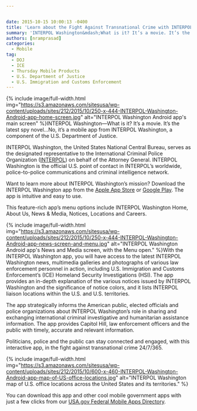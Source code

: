 ```yaml
---


date: 2015-10-15 10:00:13 -0400
title: 'Learn about the Fight Against Transnational Crime with INTERPOL Washington'
summary: 'INTERPOL Washington&mdash;What is it? It’s a movie. It’s the latest spy novel&amp;#8230;No, it’s a mobile app from INTERPOL Washington, a component of the U.S. Department of Justice. INTERPOL Washington, the United States National Central Bureau, serves as the designated representative to the International Criminal Police Organization (INTERPOL)&nbsp;on'
authors: [nramprasad]
categories:
  - Mobile
tag:
  - DOJ
  - ICE
  - Thursday Mobile Products
  - U.S. Department of Justice
  - U.S. Immigration and Customs Enforcement
---
```



{% include image/full-width.html img="https://s3.amazonaws.com/sitesusa/wp-content/uploads/sites/212/2015/10/250-x-444-INTERPOL-Washington-Android-app-home-screen.jpg" alt="INTERPOL Washington Android app's main screen" %}INTERPOL Washington—What is it? It’s  a movie. It’s  the latest spy novel&#8230;No, it’s  a mobile app from INTERPOL Washington, a component of the U.S. Department of Justice.

INTERPOL Washington, the United States National Central Bureau, serves as the designated representative to the International Criminal Police Organization ([INTERPOL](http://www.interpol.int/en)) on behalf of the Attorney General. INTERPOL Washington is the official U.S. point of contact in INTERPOL&#8217;s worldwide, police-to-police communications and criminal intelligence network.

Want to learn more about INTERPOL Washington’s  mission? Download the INTERPOL Washington app from the [<u>Apple App Store</u>](https://itunes.apple.com/us/app/interpol-washington/id934537159?mt=8) or <u>[<u>Google Play</u>](https://play.google.com/store/apps/details?id=com.metrostarsystems.interpolwashington)</u>. The app is intuitive and easy to use.

This feature-rich app&#8217;s menu options include INTERPOL Washington Home, About Us, News & Media, Notices, Locations and Careers.


{% include image/full-width.html img="https://s3.amazonaws.com/sitesusa/wp-content/uploads/sites/212/2015/10/250-x-444-INTERPOL-Washington-Android-app-news-screen-and-menu.jpg" alt="INTERPOL Washington Android app's News and Media screen, with the Menu open." %}With the INTERPOL Washington app, you will have access to the latest INTERPOL Washington news, multimedia galleries and photographs of various law enforcement personnel in action, including U.S. Immigration and Customs Enforcement’s  (ICE) Homeland Security Investigations (HSI). The app provides an in-depth explanation of the various notices issued by INTERPOL Washington and the significance of notice colors, and it lists INTERPOL liaison locations within the U.S. and U.S. territories.

The app strategically informs the American public, elected officials and police organizations about INTERPOL Washington’s  role in sharing and exchanging international criminal investigative and humanitarian assistance information. The app provides Capitol Hill, law enforcement officers and the public with timely, accurate and relevant information.

Politicians, police and the public can stay connected and engaged, with this interactive app, in the fight against transnational crime 24/7/365.


{% include image/full-width.html img="https://s3.amazonaws.com/sitesusa/wp-content/uploads/sites/212/2015/10/600-x-460-INTERPOL-Washington-Android-app-map-of-US-office-locations.jpg" alt="INTERPOL Washington map of U.S. office locations across the United States and its territories." %}

You can download this app and other cool mobile government apps with just a few clicks from our [USA.gov Federal Mobile Apps Directory](http://www.usa.gov/mobileapps.shtml).